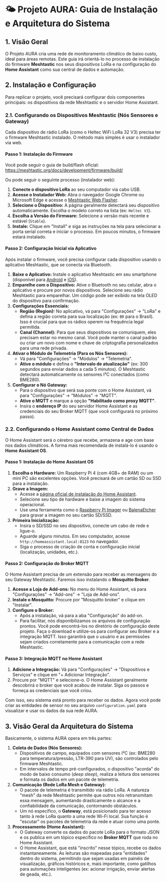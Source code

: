 # 🌤️ Projeto AURA: Guia de Instalação e Arquitetura do Sistema

## 1. Visão Geral

O Projeto AURA cria uma rede de monitoramento climático de baixo custo, ideal para áreas remotas. Este guia irá orientá-lo no processo de instalação do firmware **Meshtastic** nos seus dispositivos LoRa e na configuração do **Home Assistant** como sua central de dados e automação.

## 2. Instalação e Configuração

Para replicar o projeto, você precisará configurar dois componentes principais: os dispositivos da rede Meshtastic e o servidor Home Assistant.

### 2.1. Configurando os Dispositivos Meshtastic (Nós Sensores e Gateway)

Cada dispositivo de rádio LoRa (como o Heltec WiFi LoRa 32 V3) precisa ter o firmware Meshtastic instalado. O método mais simples é usar o instalador via web.

#### **Passo 1: Instalação do Firmware**
Você pode seguir o guia de build/flash oficial: https://meshtastic.org/docs/development/firmware/build/

Ou pode seguir o seguinte processo (instalador web):

1.  **Conecte o dispositivo LoRa** ao seu computador via cabo USB.
2.  **Acesse o Instalador Web:** Abra o navegador Google Chrome ou Microsoft Edge e acesse o [Meshtastic Web Flasher](https://flasher.meshtastic.org).
3.  **Selecione o Dispositivo:** A página geralmente detectará seu dispositivo automaticamente. Escolha o modelo correto na lista (ex: `Heltec V3`).
4.  **Escolha a Versão do Firmware:** Selecione a versão mais recente e estável (`Stable`).
5.  **Instale:** Clique em "Install" e siga as instruções na tela para selecionar a porta serial correta e iniciar o processo. Em poucos minutos, o firmware estará instalado.

#### **Passo 2: Configuração Inicial via Aplicativo**

Após instalar o firmware, você precisa configurar cada dispositivo usando o aplicativo Meshtastic, que se conecta via Bluetooth.

1.  **Baixe o Aplicativo:** Instale o aplicativo Meshtastic em seu smartphone (disponível para [Android](https://play.google.com/store/apps/details?id=com.geeksville.mesh) e [iOS](https://apps.apple.com/us/app/meshtastic/id1586431213)).
2.  **Emparelhe com o Dispositivo:** Ative o Bluetooth no seu celular, abra o aplicativo e procure por novos dispositivos. Selecione seu rádio Meshtastic para emparelhar. Um código pode ser exibido na tela OLED do dispositivo para confirmação.
3.  **Configurações Essenciais:**
    * **Região (Region):** No aplicativo, vá para "Configurações" -> "LoRa" e defina a região correta para sua localização (ex: `BR` para o Brasil). Isso é crucial para que os rádios operem na frequência legal permitida.
    * **Canal (Channel):** Para que seus dispositivos se comuniquem, eles precisam estar no mesmo canal. Você pode manter o canal padrão ou criar um novo com nome e chave de criptografia personalizados para uma rede privada.
4.  **Ativar o Módulo de Telemetria (Para os Nós Sensores):**
    * Vá para "Configurações" -> "Módulos" -> "Telemetria".
    * **Ative o módulo** e defina o **"Intervalo de atualização"** (ex: 300 segundos para enviar dados a cada 5 minutos). O Meshtastic detectará automaticamente os sensores I²C conectados (como BME280).
5.  **Configurar o Nó Gateway:**
    * Para o dispositivo que será sua ponte com o Home Assistant, vá para "Configurações" -> "Módulos" -> "MQTT".
    * **Ative o MQTT** e marque a opção **"Habilitado como proxy MQTT"**.
    * Insira o **endereço IP** do seu servidor Home Assistant e as credenciais do seu Broker MQTT (que você configurará no próximo passo).

### 2.2. Configurando o Home Assistant como Central de Dados

O Home Assistant será o cérebro que recebe, armazena e age com base nos dados climáticos. A forma mais recomendada de instalá-lo é usando o **Home Assistant OS**.

#### **Passo 1: Instalação do Home Assistant OS**

1.  **Escolha o Hardware:** Um Raspberry Pi 4 (com 4GB+ de RAM) ou um mini PC são excelentes opções. Você precisará de um cartão SD ou SSD para a instalação.
2.  **Grave a Imagem:**
    * Acesse a [página oficial de instalação do Home Assistant](https://www.home-assistant.io/installation/).
    * Selecione seu tipo de hardware e baixe a imagem do sistema operacional.
    * Use uma ferramenta como o [Raspberry Pi Imager](https://www.raspberrypi.com/software/) ou [BalenaEtcher](https://www.balena.io/etcher/) para gravar a imagem no seu cartão SD/SSD.
3.  **Primeira Inicialização:**
    * Insira o SD/SSD no seu dispositivo, conecte um cabo de rede e ligue-o.
    * Aguarde alguns minutos. Em seu computador, acesse `http://homeassistant.local:8123` no navegador.
    * Siga o processo de criação de conta e configuração inicial (localização, unidades, etc.).

#### **Passo 2: Configuração do Broker MQTT**

O Home Assistant precisa de um extensão para receber as mensagens do seu Gateway Meshtastic. Faremos isso instalando o **Mosquitto Broker**.

1.  **Acesse a Loja de Add-ons:** No menu do Home Assistant, vá para "Configurações" -> "Add-ons" -> "Loja de Add-ons".
2.  **Instale o Mosquitto:** Procure por "Mosquitto broker" e clique em "Instalar".
3.  **Configure o Broker:**
    * Após a instalação, vá para a aba "Configuração" do add-on.
    * Para facilitar, nós disponibilizamos os arquivos de configuração prontos. Você pode encontrá-los no diretório de configuração deste projeto. Faça o download e utilize-os para configurar seu Broker e a integração MQTT. Isso garantirá que o usuário e as permissões sejam criados corretamente para a comunicação com a rede Meshtastic.

#### **Passo 3: Integração MQTT no Home Assistant**

1.  **Adicione a Integração:** Vá para "Configurações" -> "Dispositivos e Serviços" e clique em "+ Adicionar Integração".
2.  Procure por "MQTT" e selecione-o. O Home Assistant geralmente descobrirá o broker que você acabou de instalar. Siga os passos e forneça as credenciais que você criou.

Com isso, seu sistema está pronto para receber os dados. Agora você pode criar as entidades de sensor no seu arquivo `configuration.yaml` para visualizar e usar os dados da sua rede AURA.

## 3. Visão Geral da Arquitetura do Sistema

Basicamente, o sistema AURA opera em três partes:

1.  **Coleta de Dados (Nós Sensores):**
    * Dispositivos de campo, equipados com sensores I²C (ex: BME280 para temperatura/pressão, LTR-390 para UV), são controlados pelo firmware Meshtastic.
    * Em intervalos de tempo pré-configurados, o dispositivo "acorda" do modo de baixo consumo (*deep sleep*), realiza a leitura dos sensores e formata os dados em um pacote de telemetria.
2.  **Comunicação (Rede LoRa Mesh e Gateway):**
    * O pacote de telemetria é transmitido via rádio LoRa. A natureza "mesh" da rede Meshtastic permite que outros nós retransmitam essa mensagem, aumentando drasticamente o alcance e a confiabilidade da comunicação, contornando obstáculos.
    * Um nó específico, o **Gateway**, está posicionado para ter acesso tanto à rede LoRa quanto a uma rede Wi-Fi local. Sua função é "escutar" os pacotes de telemetria da rede e atuar como uma ponte.
3.  **Processamento (Home Assistant):**
    * O Gateway converte os dados do pacote LoRa para o formato JSON e os publica em um tópico específico no **Broker MQTT** que roda no Home Assistant.
    * O Home Assistant, que está "inscrito" nesse tópico, recebe os dados instantaneamente. As leituras são mapeadas para "entidades" dentro do sistema, permitindo que sejam usadas em painéis de visualização, gráficos históricos e, mais importante, como gatilhos para automações inteligentes (ex: acionar irrigação, enviar alertas de geada, etc.).
